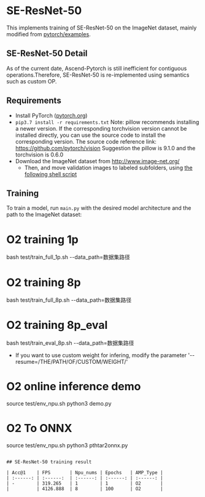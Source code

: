 # SE-ResNet-50

This implements training of SE-ResNet-50 on the ImageNet dataset, mainly modified from [pytorch/examples](https://github.com/pytorch/examples/tree/master/imagenet).

## SE-ResNet-50 Detail

As of the current date, Ascend-Pytorch is still inefficient for contiguous operations.Therefore, SE-ResNet-50 is re-implemented using semantics such as custom OP.


## Requirements

- Install PyTorch ([pytorch.org](http://pytorch.org))
- `pip3.7 install -r requirements.txt`
    Note: pillow recommends installing a newer version. If the corresponding torchvision version cannot be installed directly, you can use the source code to install the corresponding version. The source code reference link: https://github.com/pytorch/vision
    Suggestion the pillow is 9.1.0 and the torchvision is 0.6.0
- Download the ImageNet dataset from http://www.image-net.org/
    - Then, and move validation images to labeled subfolders, using [the following shell script](https://raw.githubusercontent.com/soumith/imagenetloader.torch/master/valprep.sh)

## Training

To train a model, run `main.py` with the desired model architecture and the path to the ImageNet dataset:

# O2 training 1p
bash test/train_full_1p.sh --data_path=数据集路径

# O2 training 8p  
bash test/train_full_8p.sh --data_path=数据集路径

# O2 training 8p_eval
bash test/train_eval_8p.sh --data_path=数据集路径
- If you want to use custom weight for infering, modify the parameter '--resume=/THE/PATH/OF/CUSTOM/WEIGHT/'

# O2 online inference demo
source test/env_npu.sh
python3 demo.py

# O2 To ONNX
source test/env_npu.sh
python3 pthtar2onnx.py


```

## SE-ResNet-50 training result

| Acc@1    | FPS       | Npu_nums | Epochs   | AMP_Type |
| :------: | :------:  | :------: | :------: | :------: |
| -        | 319.265   | 1        | 1        | O2       |
|          | 4126.888  | 8        | 100      | O2       |